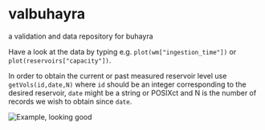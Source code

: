 # valbuhayra
a validation and data repository for buhayra

Have a look at the data by typing e.g. `plot(wm["ingestion_time"])` or `plot(reservoirs["capacity"])`.

In order to obtain the current or past measured reservoir level use `getVols(id,date,N)` where `id` should be an integer corresponding to the desired reservoir, `date` might be a string or POSIXct and N is the number of records we wish to obtain since `date`.


![Example, looking good](valbuhayra/data-raw/example_trapiaii.png)
